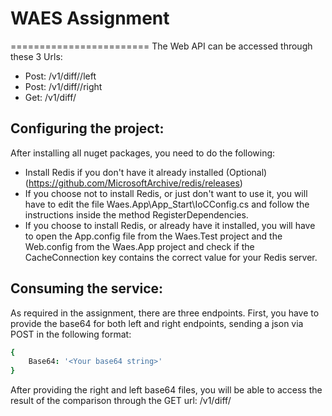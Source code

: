 # WAES Assignment
========================
The Web API can be accessed through these 3 Urls:

- Post: <host>/v1/diff/<ID>/left
- Post: <host>/v1/diff/<ID>/right
- Get: <host>/v1/diff/<ID>
 
## Configuring the project:

After installing all nuget packages, you need to do the following:
- Install Redis if you don't have it already installed (Optional) (https://github.com/MicrosoftArchive/redis/releases)
- If you choose not to install Redis, or just don't want to use it, you will have to edit the file Waes.App\App_Start\IoCConfig.cs
and follow the instructions inside the method RegisterDependencies.
- If you choose to install Redis, or already have it installed, you will have to open the App.config file from the Waes.Test project
and the Web.config from the Waes.App project and check if the CacheConnection key contains the correct value for your Redis server.

## Consuming the service:

As required in the assignment, there are three endpoints.
First, you have to provide the base64 for both left and right endpoints, sending a json via POST in the following format:
```coffee
{
    Base64: '<Your base64 string>'
}
```
After providing the right and left base64 files, you will be able to access the result of the comparison
through the GET url: <host>/v1/diff/<ID>